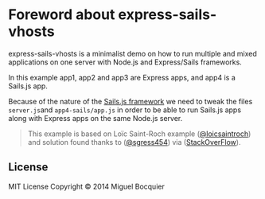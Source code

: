 # Foreword about express-sails-vhosts

express-sails-vhosts is a minimalist demo on how to run multiple and mixed applications on one server with Node.js and Express/Sails frameworks.

In this example app1, app2 and app3 are Express apps, and app4 is a Sails.js app.  

Because of the nature of the [Sails.js framework](http://sailsjs.org/) we need to tweak the files `server.js`and `app4-sails/app.js` in order to be able to run Sails.js apps along with Express apps on the same Node.js server.

> This example is based on Loïc Saint-Roch example ([@loicsaintroch](https://github.com/loicsaintroch/express-vhosts)) and solution found thanks to ([@sgress454](https://github.com/sgress454)) via ([StackOverFlow](http://stackoverflow.com/questions/25345423/node-js-express-with-vhost-conflict-with-sails-js-framework-app)).

## License

MIT License  Copyright © 2014 Miguel Bocquier